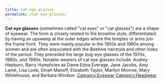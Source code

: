 ```yaml
---
title: Cat-eye glasses
permalink: /Cat-eye_glasses/
---
```


**Cat eye glasses** (sometimes called "cat eyes" or "cat glasses") are a
shape of eyewear. The form is closely related to the browline style,
differentiated by having an upsweep at the outer edges where the temples
or arms join the frame front. They were mainly popular in the 1950s and
1960s among women and are often associated with the Beehive hairstyle
and other looks of the period. They preceded the large bug-eye glasses
of the 1970s, 1980s, and 1990s. Notable wearers of cat eye glasses
include: Audrey Hepburn, Barry Humphries as Dame Edna Everage, Jane
Jacobs, Amy Lamé, Lisa Loeb, Dinah Manoff, Elizabeth Taylor, Marilyn
Monroe, Mary Whitehouse, and Barbara Windsor.
[Category:Eyewear](/Category:Eyewear "wikilink")
[Category:Headwear](/Category:Headwear "wikilink")